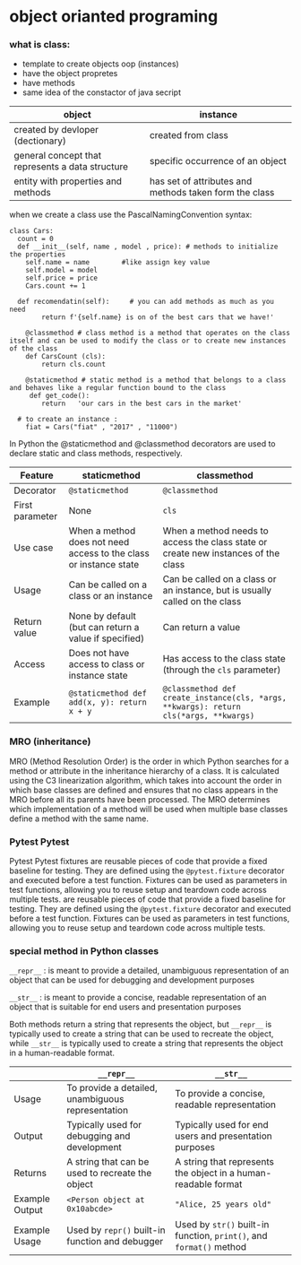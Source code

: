 # object orianted programing
### what is class:
- template to create objects oop (instances)
- have the object propretes
- have methods
- same idea of the constactor of java secript


| object |instance|
| --- |----|
| created by devloper (dectionary) | created from class | 
| general concept that represents a data structure  | specific occurrence of an object |
|  entity with properties and methods  | has set of attributes and methods taken form the class|

when we create a class use the PascalNamingConvention syntax:   
```
class Cars:
  count = 0
  def __init__(self, name , model , price): # methods to initialize the properties
    self.name = name        #like assign key value
    self.model = model
    self.price = price
    Cars.count += 1
    
  def recomendatin(self):     # you can add methods as much as you need 
        return f'{self.name} is on of the best cars that we have!'
        
    @classmethod # class method is a method that operates on the class itself and can be used to modify the class or to create new instances of the class
    def CarsCount (cls):
        return cls.count
        
    @staticmethod # static method is a method that belongs to a class and behaves like a regular function bound to the class 
     def get_code():    
        return   'our cars in the best cars in the market' 
   
  # to create an instance :
    fiat = Cars("fiat" , "2017" , "11000")
```
In Python the @staticmethod and @classmethod decorators are used to declare static and class methods, respectively.

| Feature | staticmethod | classmethod |
| --- | --- | --- |
| Decorator | `@staticmethod` | `@classmethod` |
| First parameter | None | `cls` |
| Use case | When a method does not need access to the class or instance state | When a method needs to access the class state or create new instances of the class |
| Usage | Can be called on a class or an instance | Can be called on a class or an instance, but is usually called on the class |
| Return value | None by default (but can return a value if specified) | Can return a value |
| Access | Does not have access to class or instance state | Has access to the class state (through the `cls` parameter) |
| Example | `@staticmethod def add(x, y): return x + y` | `@classmethod def create_instance(cls, *args, **kwargs): return cls(*args, **kwargs)` |

### MRO (inheritance)
MRO (Method Resolution Order) is the order in which Python searches for a method or attribute in the inheritance hierarchy of a class. It is calculated using the C3 linearization algorithm, which takes into account the order in which base classes are defined and ensures that no class appears in the MRO before all its parents have been processed. The MRO determines which implementation of a method will be used when multiple base classes define a method with the same name.

### Pytest Pytest
Pytest Pytest fixtures are reusable pieces of code that provide a fixed baseline for testing. They are defined using the `@pytest.fixture` decorator and executed before a test function. Fixtures can be used as parameters in test functions, allowing you to reuse setup and teardown code across multiple tests. are reusable pieces of code that provide a fixed baseline for testing. They are defined using the `@pytest.fixture` decorator and executed before a test function. Fixtures can be used as parameters in test functions, allowing you to reuse setup and teardown code across multiple tests.

### special method in Python classes
 `__repr__` : is meant to provide a detailed, unambiguous representation of an object that can be used for debugging and development purposes
 
 `__str__` : is meant to provide a concise, readable representation of an object that is suitable for end users and presentation purposes
 
 Both methods return a string that represents the object, but `__repr__` is typically used to create a string that can be used to recreate the object, while `__str__` is typically used to create a string that represents the object in a human-readable format.


|       | `__repr__`                                            | `__str__`                                                        |
|-------|-------------------------------------------------------|------------------------------------------------------------------|
| Usage | To provide a detailed, unambiguous representation      | To provide a concise, readable representation                    |
| Output | Typically used for debugging and development          | Typically used for end users and presentation purposes           |
| Returns | A string that can be used to recreate the object       | A string that represents the object in a human-readable format   |
| Example Output | `<Person object at 0x10abcde>`                      | `"Alice, 25 years old"`                                          |
| Example Usage | Used by `repr()` built-in function and debugger      | Used by `str()` built-in function, `print()`, and `format()` method |




